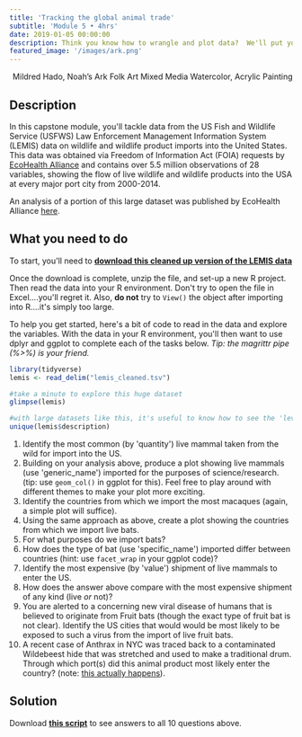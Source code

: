 ```yaml
---
title: 'Tracking the global animal trade'
subtitle: 'Module 5 • 4hrs'
date: 2019-01-05 00:00:00
description: Think you know how to wrangle and plot data?  We'll put your skills to the test using a dataframe with millions of rows.  To illustrate the general utility of the methods you've learned thus far, we'll explore the import of animals and animal products into US port cities over a 14 year period.
featured_image: '/images/ark.png'
---
```


<div style="text-align: right"> Mildred Hado, Noah’s Ark Folk Art Mixed Media Watercolor, Acrylic Painting </div>


## Description

In this capstone module, you'll tackle data from the US Fish and Wildlife Service (USFWS) Law Enforcement Management Information System (LEMIS) data on wildlife and wildlife product imports into the United States. This data was obtained via Freedom of Information Act (FOIA) requests by [EcoHealth Alliance](https://www.ecohealthalliance.org/) and contains over 5.5 million observations of 28 variables, showing the flow of live wildlife and wildlife products into the USA at every major port city from 2000-2014.

An analysis of a portion of this large dataset was published by EcoHealth Alliance [here](https://doi.org/10.1007/s10393-017-1211-7).

## What you need to do

To start, you'll need to **[download this cleaned up version of the LEMIS data](https://drive.google.com/file/d/1-GAGY0us-eqzfawPfxI88B-Qeyv1dycQ/view?usp=sharing)**

Once the download is complete, unzip the file, and set-up a new R project.  Then read the data into your R environment.  Don't try to open the file in Excel....you'll regret it.  Also, **do not** try to ```View()``` the object after importing into R....it's simply too large.

To help you get started, here's a bit of code to read in the data and explore the variables.  With the data in your R environment, you'll then want to use dplyr and ggplot to complete each of the tasks below.  *Tip: the magrittr pipe (%>%) is your friend.*


```r
library(tidyverse)
lemis <- read_delim("lemis_cleaned.tsv")

#take a minute to explore this huge dataset
glimpse(lemis)

#with large datasets like this, it's useful to know how to see the 'levels' for any variable of interest
unique(lemis$description)

```

1. Identify the most common (by 'quantity') live mammal taken from the wild for import into the US.
2. Building on your analysis above, produce a plot showing live mammals (use 'generic_name') imported for the purposes of science/research. (tip: use ```geom_col()``` in ggplot for this).  Feel free to play around with different themes to make your plot more exciting.
3. Identify the countries from which we import the most macaques (again, a simple plot will suffice).
4. Using the same approach as above, create a plot showing the countries from which we import live bats.
5. For what purposes do we import bats?
6. How does the type of bat (use 'specific_name') imported differ between countries (hint: use ```facet_wrap``` in your ggplot code)?
7. Identify the most expensive (by 'value') shipment of live mammals to enter the US.
8. How does the answer above compare with the most expensive shipment of any kind (live *or* not)?
9.  You are alerted to a concerning new viral disease of humans that is believed to originate from Fruit bats (though the exact type of fruit bat is not clear).  Identify the US cities that would would be most likely to be exposed to such a virus from the import of live fruit bats.
10. A recent case of Anthrax in NYC was traced back to a contaminated Wildebeest hide that was stretched and used to make a traditional drum.  Through which port(s) did this animal product most likely enter the country? (note: [this actually happens](https://www.cdc.gov/anthrax/animal-products/hides-drums.html)).


## Solution

Download **[this script](http://DIYtranscriptomics.github.io/Code/files/LEMIS_solution.R)** to see answers to all 10 questions above.



